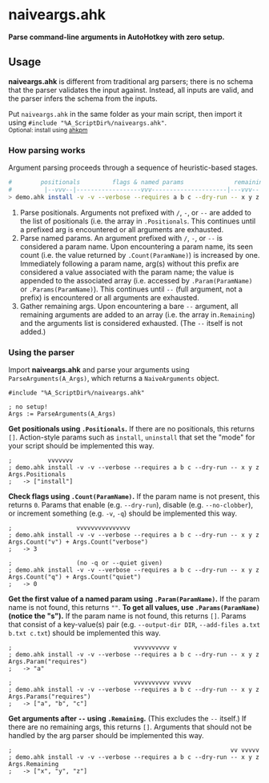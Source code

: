 # naiveargs.ahk
**Parse command-line arguments in AutoHotkey with zero setup.**

## Usage
**naiveargs.ahk** is different from traditional arg parsers; there is no schema that the parser validates the input against. Instead, all inputs are valid, and the parser infers the schema from the inputs.

Put `naiveargs.ahk` in the same folder as your main script, then import it using `#include "%A_ScriptDir%/naiveargs.ahk"`.  
<sub>Optional: install using [ahkpm](https://ahkpm.dev/)</sub>  

### How parsing works
Argument parsing proceeds through a sequence of heuristic-based stages.

```bash
#        positionals         flags & named params              remaining
#         |--vvv--|------------------vvv---------------------|---vvv--
> demo.ahk install -v -v --verbose --requires a b c --dry-run -- x y z
```

 1. Parse positionals.
    Arguments not prefixed with `/`, `-`, or `--` are added to the list of positionals (i.e. the array in `.Positionals`. This continues until a prefixed arg is encountered or all arguments are exhausted.
 2. Parse named params.
    An argument prefixed with `/`, `-`, or `--` is considered a param name. Upon encountering a param name, its seen count (i.e. the value returned by `.Count(ParamName)`) is increased by one. Immediately following a param name, arg(s) without this prefix are considered a value associated with the param name; the value is appended to the associated array (i.e. accessed by `.Param(ParamName)` or `.Params(ParamName)`). This continues until `--` (full argument, not a prefix) is encountered or all arguments are exhausted.
 3. Gather remaining args.
    Upon encountering a bare `--` argument, all remaining arguments are added to an array (i.e. the array in`.Remaining`) and the arguments list is considered exhausted. (The `--` itself is not added.)


### Using the parser
Import **naiveargs.ahk** and parse your arguments using `ParseArguments(A_Args)`, which returns a `NaiveArguments` object.

```ahk
#include "%A_ScriptDir%/naiveargs.ahk"

; no setup!
Args := ParseArguments(A_Args)
```

**Get positionals using `.Positionals`.** If there are no positionals, this returns `[]`. Action-style params such as `install`, `uninstall` that set the "mode" for your script should be implemented this way.

```ahk
;          vvvvvvv
; demo.ahk install -v -v --verbose --requires a b c --dry-run -- x y z
Args.Positionals
;   -> ["install"]
```

**Check flags using `.Count(ParamName)`.** If the param name is not present, this returns `0`. Params that enable (e.g. `--dry-run`), disable (e.g. `--no-clobber`), or increment something (e.g. `-v`, `-q`) should be implemented this way.

```ahk
;                  vvvvvvvvvvvvvvv
; demo.ahk install -v -v --verbose --requires a b c --dry-run -- x y z
Args.Count("v") + Args.Count("verbose")
;   -> 3

;                  (no -q or --quiet given)
; demo.ahk install -v -v --verbose --requires a b c --dry-run -- x y z
Args.Count("q") + Args.Count("quiet")
;   -> 0
```

**Get the first value of a named param using `.Param(ParamName)`.** If the param name is not found, this returns `""`. **To get all values, use `.Params(ParamName)` (notice the "s").** If the param name is not found, this returns `[]`. Params that consist of a key-value(s) pair (e.g. `--output-dir DIR`, `--add-files a.txt b.txt c.txt`) should be implemented this way.

```ahk
;                                  vvvvvvvvvv v
; demo.ahk install -v -v --verbose --requires a b c --dry-run -- x y z
Args.Param("requires")
;   -> "a"

;                                  vvvvvvvvvv vvvvv
; demo.ahk install -v -v --verbose --requires a b c --dry-run -- x y z
Args.Params("requires")
;   -> ["a", "b", "c"]
```

**Get arguments after `--` using `.Remaining`.** (This excludes the `--` itself.) If there are no remaining args, this returns `[]`. Arguments that should not be handled by the arg parser should be implemented this way.

```ahk
;                                                             vv vvvvv
; demo.ahk install -v -v --verbose --requires a b c --dry-run -- x y z
Args.Remaining
;   -> ["x", "y", "z"]
```
